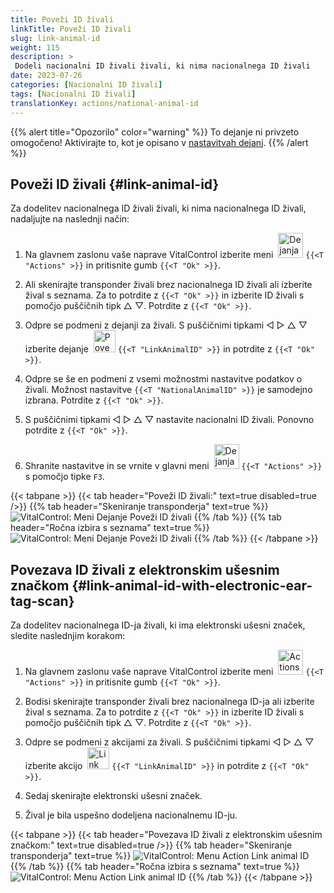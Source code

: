 ```yaml
---
title: Poveži ID živali
linkTitle: Poveži ID živali
slug: link-animal-id
weight: 115
description: >
 Dodeli nacionalni ID živali živali, ki nima nacionalnega ID živali
date: 2023-07-26
categories: [Nacionalni ID živali]
tags: [Nacionalni ID živali]
translationKey: actions/national-animal-id
---
```

{{% alert title="Opozorilo" color="warning" %}}
To dejanje ni privzeto omogočeno! Aktivirajte to, kot je opisano v [nastavitvah dejanj](../setting/).
{{% /alert %}}

## Poveži ID živali {#link-animal-id}

Za dodelitev nacionalnega ID živali živali, ki nima nacionalnega ID živali, nadaljujte na naslednji način:

1. Na glavnem zaslonu vaše naprave VitalControl izberite meni &nbsp;<img src="/icons/actions.svg" width="40" align="bottom" alt="Dejanja" /> `{{<T "Actions" >}}` in pritisnite gumb `{{<T "Ok" >}}`.

2. Ali skenirajte transponder živali brez nacionalnega ID živali ali izberite žival s seznama. Za to potrdite z `{{<T "Ok" >}}` in izberite ID živali s pomočjo puščičnih tipk △ ▽. Potrdite z `{{<T "Ok" >}}`.

3. Odpre se podmeni z dejanji za živali. S puščičnimi tipkami ◁ ▷ △ ▽ izberite dejanje &nbsp;<img src="/icons/actions/link-nais-id.svg" width="35" align="bottom" alt="Poveži ID živali" /> `{{<T "LinkAnimalID" >}}` in potrdite z `{{<T "Ok" >}}`.

4. Odpre se še en podmeni z vsemi možnostmi nastavitve podatkov o živali. Možnost nastavitve `{{<T "NationalAnimalID" >}}` je samodejno izbrana. Potrdite z `{{<T "Ok" >}}`.

5. S puščičnimi tipkami ◁ ▷ △ ▽ nastavite nacionalni ID živali. Ponovno potrdite z `{{<T "Ok" >}}`.

6. Shranite nastavitve in se vrnite v glavni meni &nbsp;<img src="/icons/actions.svg" width="40" align="bottom" alt="Dejanja" /> `{{<T "Actions" >}}` s pomočjo tipke `F3`.

{{< tabpane >}}
{{< tab header="Poveži ID živali:" text=true disabled=true />}}
{{% tab header="Skeniranje transponderja" text=true %}}
![VitalControl: Meni Dejanje Poveži ID živali](../images/linkanimalid-scan.png "Poveži ID živali")
{{% /tab %}}
{{% tab header="Ročna izbira s seznama" text=true %}}
![VitalControl: Meni Dejanje Poveži ID živali](../images/linkanimalid.png "Poveži ID živali")
{{% /tab %}}
{{< /tabpane >}}

## Povezava ID živali z elektronskim ušesnim značkom {#link-animal-id-with-electronic-ear-tag-scan}

Za dodelitev nacionalnega ID-ja živali, ki ima elektronski ušesni značek, sledite naslednjim korakom:

1. Na glavnem zaslonu vaše naprave VitalControl izberite meni &nbsp;<img src="/icons/actions.svg" width="40" align="bottom" alt="Actions" /> `{{<T "Actions" >}}` in pritisnite gumb `{{<T "Ok" >}}`.

2. Bodisi skenirajte transponder živali brez nacionalnega ID-ja ali izberite žival s seznama. Za to potrdite z `{{<T "Ok" >}}` in izberite ID živali s pomočjo puščičnih tipk △ ▽. Potrdite z `{{<T "Ok" >}}`.

3. Odpre se podmeni z akcijami za živali. S puščičnimi tipkami ◁ ▷ △ ▽ izberite akcijo &nbsp;<img src="/icons/actions/scan-nais-id.svg" width="35" align="bottom" alt="Link animal ID" />  `{{<T "LinkAnimalID" >}}` in potrdite z `{{<T "Ok" >}}`.

4. Sedaj skenirajte elektronski ušesni značek.

5. Žival je bila uspešno dodeljena nacionalnemu ID-ju.

{{< tabpane >}}
{{< tab header="Povezava ID živali z elektronskim ušesnim značkom:" text=true disabled=true />}}
{{% tab header="Skeniranje transponderja" text=true %}}
![VitalControl: Menu Action Link animal ID](../images/linkanimalidscan-scan.png "Link animal ID")
{{% /tab %}}
{{% tab header="Ročna izbira s seznama" text=true %}}
![VitalControl: Menu Action Link animal ID](../images/linkanimalidscan.png "Link animal ID")
{{% /tab %}}
{{< /tabpane >}}
